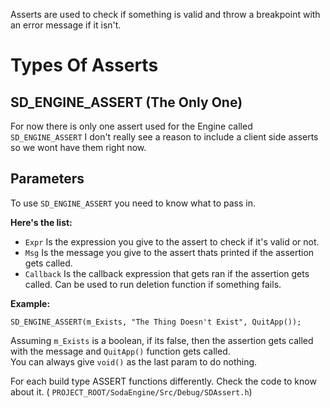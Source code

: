 Asserts are used to check if something is valid and throw a breakpoint with an error message if it isn't.

# Types Of Asserts

## SD_ENGINE_ASSERT (The Only One)

For now there is only one assert used for the Engine called `SD_ENGINE_ASSERT`
I don't really see a reason to include a client side asserts so we wont have them right now.

## Parameters

To use `SD_ENGINE_ASSERT` you need to know what to pass in.

**Here's the list:**

- `Expr` Is the expression you give to the assert to check if it's valid or not.
- `Msg` Is the message you give to the assert thats printed if the assertion gets called.
- `Callback` Is the callback expression that gets ran if the assertion gets called. Can be used to run deletion function
  if something fails.

**Example:**

```
SD_ENGINE_ASSERT(m_Exists, "The Thing Doesn't Exist", QuitApp());
```

Assuming `m_Exists` is a boolean, if its false, then the assertion gets called with the message and `QuitApp()` function
gets called.\
You can always give `void()` as the last param to do nothing.

For each build type ASSERT functions differently. Check the code to know about it. (
`PROJECT_ROOT/SodaEngine/Src/Debug/SDAssert.h`)